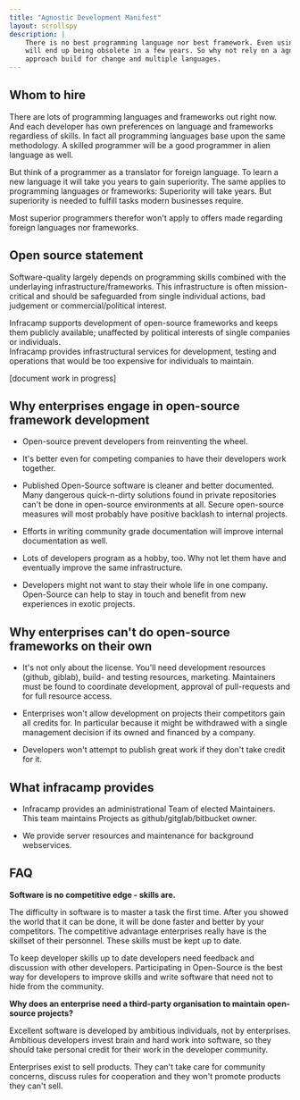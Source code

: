 ```yaml
---
title: "Agnostic Development Manifest"
layout: scrollspy
description: |
    There is no best programming language nor best framework. Even using the most common now, 
    will end up being obsolete in a few years. So why not rely on a agnostic approach. An infrastructure 
    approach build for change and multiple languages. 
---
```


## Whom to hire

There are lots of programming languages and frameworks out right now. And each developer has own
preferences on language and frameworks regardless of skills. In fact all programming languages base upon
the same methodology. A skilled programmer will be a good programmer in alien language as well.

But think of a programmer as a translator for foreign language. To learn a new language it will take you
years to gain superiority. The same applies to programming languages or frameworks: Superiority will take years.
But superiority is needed to fulfill tasks modern businesses require.

Most superior programmers therefor won't apply to offers made regarding foreign languages nor frameworks.

## Open source statement

Software-quality largely depends on programming skills combined with the underlaying infrastructure/frameworks.
This infrastructure is often mission-critical and should be safeguarded from single individual actions,
bad judgement or commercial/political interest. 

<div class="alert alert-info">
Infracamp supports development of open-source frameworks and keeps them publicly available;
unaffected by political interests of single companies or individuals.
</div>



<div class="alert alert-info">
Infracamp provides infrastructural services for development, testing and operations that would be too expensive 
for individuals to maintain.
</div>

[document work in progress]

## Why enterprises engage in open-source framework development

- Open-source prevent developers from reinventing the wheel.
  
- It's better even for competing companies to have their developers work together.

- Published Open-Source software is cleaner and better documented. Many dangerous quick-n-dirty solutions found
  in private repositories can't be done in open-source environments at all. Secure open-source
  measures will most probably have positive backlash to internal projects.
  
- Efforts in writing community grade documentation will improve internal documentation as well.

- Lots of developers program as a hobby, too. Why not let them have and eventually improve the same infrastructure.

- Developers might not want to stay their whole life in one company. Open-Source can help
  to stay in touch and benefit from new experiences in exotic projects.
  
## Why enterprises can't do open-source frameworks on their own

- It's not only about the license. You'll need development resources (github, giblab), build- and
  testing resources, marketing. Maintainers must be found to coordinate development, approval of
  pull-requests and for full resource access.
  
- Enterprises won't allow development on projects their competitors gain all credits for.
  In particular because it might be withdrawed with a single management decision if its owned
  and financed by a company.
  
- Developers won't attempt to publish great work if they don't take credit for it.



## What infracamp provides

- Infracamp provides an administrational Team of elected Maintainers. This team maintains
  Projects as github/gitglab/bitbucket owner.
  
- We provide server resources and maintenance for background webservices.


## FAQ

**Software is no competitive edge - skills are.**

The difficulty in software is to master a task the first time. After you showed the world that it 
can be done, it will be done faster and better by your competitors. The competitive advantage enterprises
really have is the skillset of their personnel. These skills must be kept up to date.

To keep developer skills up to date developers need feedback and discussion with other developers.
Participating in Open-Source is the best way for developers to improve skills and write software
that need not to hide from the community.

**Why does an enterprise need a third-party organisation to maintain open-source projects?**

Excellent software is developed by ambitious individuals, not by enterprises. Ambitious developers 
invest brain and hard work into software, so they should take personal credit for their work in the
developer community.

Enterprises exist to sell products. They can't take care for community concerns, discuss rules
for cooperation and they won't promote products they can't sell.




